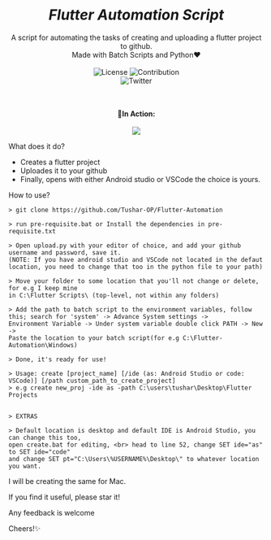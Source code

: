 <em><h1 align=center> Flutter Automation Script </h1></em>

<p align=center>
A script for automating the tasks of creating and uploading a flutter project to github.
<br/>
Made with Batch Scripts and Python❤
<br/>
<br/>
<img alt="License" src="https://img.shields.io/github/license/Tushar-OP/The_Food_Story?logo=github&style=for-the-badge&labelColor=blackcolor=brightgreen" />
<img alt="Contribution" src="https://img.shields.io/static/v1?style=for-the-badge&logo=github&labelColor=black&label=CONTRIBUTION&message=WELCOME&color=brightgreen" />
<br/>
<img alt="Twitter" src="https://img.shields.io/twitter/follow/Tushar_OP?style=for-the-badge&color=09f&labelColor=black&logo=twitter&label=@Tushar_OP" />
<br/>
<br/>
<br/>
</p>

<p align=center><b>🎥In Action:</b><br><br><img src="script.gif"/></p>


What does it do?
<br>
- Creates a flutter project
- Uploades it to your github
- Finally, opens with either Android studio or VSCode the choice is yours.

How to use?
```
> git clone https://github.com/Tushar-OP/Flutter-Automation

> run pre-requisite.bat or Install the dependencies in pre-requisite.txt

> Open upload.py with your editor of choice, and add your github username and password, save it.
(NOTE: If you have android studio and VSCode not located in the defaut location, you need to change that too in the python file to your path)

> Move your folder to some location that you'll not change or delete, for e.g I keep mine 
in C:\Flutter Scripts\ (top-level, not within any folders)

> Add the path to batch script to the environment variables, follow this; search for 'system' -> Advance System settings ->
Environment Variable -> Under system variable double click PATH -> New -> 
Paste the location to your batch script(for e.g C:\Flutter-Automation\Windows)

> Done, it's ready for use!

> Usage: create [project_name] [/ide (as: Android Studio or code: VSCode)] [/path custom_path_to_create_project]
> e.g create new_proj -ide as -path C:\users\tushar\Desktop\Flutter Projects


> EXTRAS

> Default location is desktop and default IDE is Android Studio, you can change this too,
open create.bat for editing, <br> head to line 52, change SET ide="as" to SET ide="code" 
and change SET pt="C:\Users\%USERNAME%\Desktop\" to whatever location you want.
```

I will be creating the same for Mac.

If you find it useful, please star it!

Any feedback is welcome

Cheers!✨
